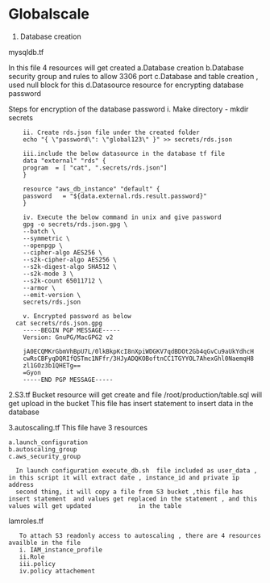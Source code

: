 # Globalscale

1. Database creation 

mysqldb.tf

In this file 4 resources will get created
  a.Database creation
  b.Database security group and rules to allow 3306 port 
  c.Database and table creation , used null block for this
  d.Datasource resource for encrypting database password 

Steps for encryption of the database password 
        i. Make directory -  mkdir secrets

        ii. Create rds.json file under the created folder
        echo "{ \"password\": \"global123\" }" >> secrets/rds.json

        iii.include the below datasource in the database tf file 
        data "external" "rds" {
        program  = [ "cat", ".secrets/rds.json"]
        }

        resource "aws_db_instance" "default" {
        password   = "${data.external.rds.result.password}"
        }

        iv. Execute the below command in unix and give password 
        gpg -o secrets/rds.json.gpg \
        --batch \
        --symmetric \
        --openpgp \
        --cipher-algo AES256 \
        --s2k-cipher-algo AES256 \
        --s2k-digest-algo SHA512 \
        --s2k-mode 3 \
        --s2k-count 65011712 \
        --armor \
        --emit-version \
        secrets/rds.json
	  
        v. Encrypted password as below
	  cat secrets/rds.json.gpg
        -----BEGIN PGP MESSAGE-----
        Version: GnuPG/MacGPG2 v2

        jA0ECQMKrGbmVhBpU7L/0lkBkpKcI8nXpiWDGKV7qdBDOt2Gb4qGvCu9aUkYdhcH
        cwRsCBFyqDQRIfQSTmc1NFfr/3HJyADQKOBoftnCC1TGYYOL7AhexGhl0NaemqH8
        zl1GOz3b1QHETg==
        =Gyon
        -----END PGP MESSAGE-----
2.S3.tf
   Bucket resource will get create and file  /root/production/table.sql  will get upload in the bucket
   This file has insert statement to insert data in the database

3.autoscaling.tf
    This file have 3 resources
    
    a.launch_configuration
    b.autoscaling_group
    c.aws_security_group 
    
      In launch configuration execute_db.sh  file included as user_data , in this script it will extract date , instance_id and private ip address
      second thing, it will copy a file from S3 bucket ,this file has insert statement  and values get replaced in the statement , and this values will get updated             in the table
      
 Iamroles.tf
 
       To attach S3 readonly access to autoscaling , there are 4 resources availble in the file
       i. IAM_instance_profile
       ii.Role
       iii.policy
       iv.policy attachement
